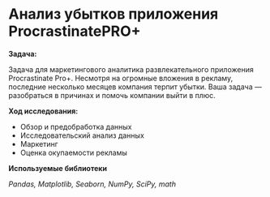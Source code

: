 # Анализ убытков приложения ProcrastinatePRO+

**Задача:**

Задача для маркетингового аналитика развлекательного приложения Procrastinate Pro+. Несмотря на огромные вложения в рекламу, последние несколько месяцев компания терпит убытки. Ваша задача — разобраться в причинах и помочь компании выйти в плюс.

**Ход исследования:**
* Обзор и предобработка данных
* Исследовательский анализ данных
* Маркетинг
* Оценка окупаемости рекламы


**Используемые библиотеки**

*Pandas, Matplotlib, Seaborn, NumPy, SciPy, math*

